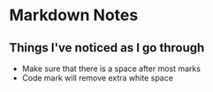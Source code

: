 # Markdown Notes
## Things I've noticed as I go through

 - Make sure that there is a space after most marks
 - Code mark will remove extra white space
